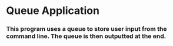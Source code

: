 # Queue Application
### This program uses a queue to store user input from the command line. The queue is then outputted at the end.
